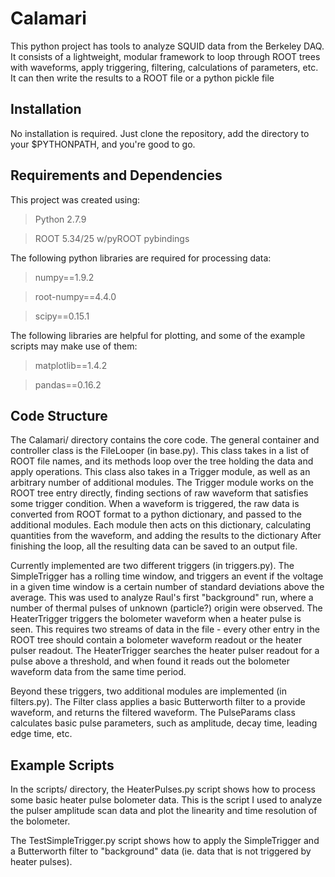Calamari
========

This python project has tools to analyze SQUID data from the Berkeley DAQ.
It consists of a lightweight, modular framework to loop through ROOT trees with waveforms, apply triggering, filtering, calculations of parameters, etc.
It can then write the results to a ROOT file or a python pickle file

Installation
------------

No installation is required.
Just clone the repository, add the directory to your $PYTHONPATH, and you're good to go.

Requirements and Dependencies
-----------------------------

This project was created using:

>Python 2.7.9

>ROOT 5.34/25 w/pyROOT pybindings

The following python libraries are required for processing data:

>numpy==1.9.2

>root-numpy==4.4.0

>scipy==0.15.1

The following libraries are helpful for plotting, and some of the example scripts may make use of them:

>matplotlib==1.4.2

>pandas==0.16.2

Code Structure
--------------

The Calamari/ directory contains the core code.
The general container and controller class is the FileLooper (in base.py).
This class takes in a list of ROOT file names, and its methods loop over the tree holding the data and apply operations.
This class also takes in a Trigger module, as well as an arbitrary number of additional modules.
The Trigger module works on the ROOT tree entry directly, finding sections of raw waveform that satisfies some trigger condition.
When a waveform is triggered, the raw data is converted from ROOT format to a python dictionary, and passed to the additional modules.
Each module then acts on this dictionary, calculating quantities from the waveform, and adding the results to the dictionary
After finishing the loop, all the resulting data can be saved to an output file.

Currently implemented are two different triggers (in triggers.py).
The SimpleTrigger has a rolling time window, and triggers an event if the voltage in a given time window is a certain number of standard deviations above the average.
This was used to analyze Raul's first "background" run, where a number of thermal pulses of unknown (particle?) origin were observed.
The HeaterTrigger triggers the bolometer waveform when a heater pulse is seen. This requires two streams of data in the file - every other entry in the ROOT tree should contain a bolometer waveform readout or the heater pulser readout.
The HeaterTrigger searches the heater pulser readout for a pulse above a threshold, and when found it reads out the bolometer waveform data from the same time period.

Beyond these triggers, two additional modules are implemented (in filters.py).
The Filter class applies a basic Butterworth filter to a provide waveform, and returns the filtered waveform.
The PulseParams class calculates basic pulse parameters, such as amplitude, decay time, leading edge time, etc.

Example Scripts
---------------

In the scripts/ directory, the HeaterPulses.py script shows how to process some basic heater pulse bolometer data.
This is the script I used to analyze the pulser amplitude scan data and plot the linearity and time resolution of the bolometer.

The TestSimpleTrigger.py script shows how to apply the SimpleTrigger and a Butterworth filter to "background" data (ie. data that is not triggered by heater pulses).
